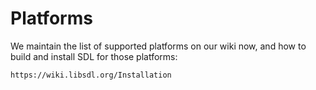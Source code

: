 Platforms
=========

We maintain the list of supported platforms on our wiki now, and how to build and install SDL for those platforms:

    https://wiki.libsdl.org/Installation

